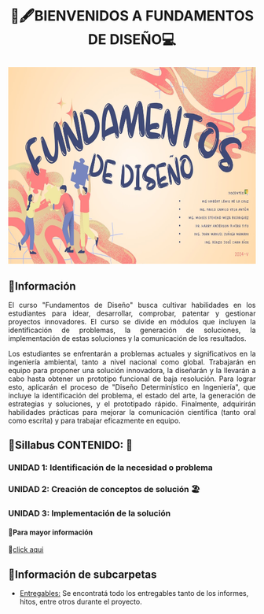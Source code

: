 # <p align="center"> 🎯🖋️BIENVENIDOS A FUNDAMENTOS DE DISEÑO💻</p>
<p align="center">
  <img src="https://github.com/Fx2048/Team_4_FdD/blob/main/Im%C3%A1genes/fddlogo/FUNDAMENTOS%20DE%20DISE%C3%91O.jpg" width="700" height="400" style="margin: auto;">
</p>




## 🎯Información
<p align="justify">
El curso "Fundamentos de Diseño" busca cultivar habilidades en los estudiantes para idear, desarrollar, comprobar, patentar y gestionar proyectos innovadores. El curso se divide en módulos que incluyen la identificación de problemas, la generación de soluciones, la implementación de estas soluciones y la comunicación de los resultados.
</p>
<p align="justify">
Los estudiantes se enfrentarán a problemas actuales y significativos en la ingeniería ambiental, tanto a nivel nacional como global. Trabajarán en equipo para proponer una solución innovadora, la diseñarán y la llevarán a cabo hasta obtener un prototipo funcional de baja resolución. Para lograr esto, aplicarán el proceso de "Diseño Determinístico en Ingeniería", que incluye la identificación del problema, el estado del arte, la generación de estrategias y soluciones, y el prototipado rápido. Finalmente, adquirirán habilidades prácticas para mejorar la comunicación científica (tanto oral como escrita) y para trabajar eficazmente en equipo.
</p>

## 🎯Sillabus CONTENIDO: 📕
### UNIDAD 1: Identificación de la necesidad o problema 
### UNIDAD 2: Creación de conceptos de solución 🏖
### UNIDAD 3: Implementación de la solución 

#### 🎯Para mayor información 
  📙[click aqui](../Documentación/Sil_FdD.pdf)


## 🎯Información de subcarpetas

- [Entregables:](https://github.com/Fx2048/Team_4_FdD/tree/main/FdD/Entregables)  Se encontratá todo los entregables tanto de los informes, hitos, entre otros durante el proyecto.






